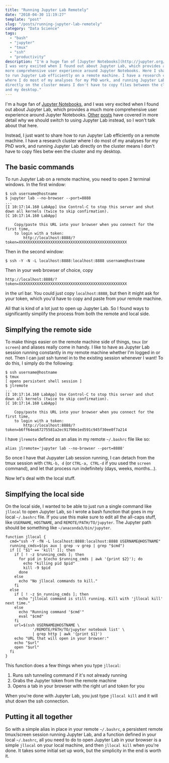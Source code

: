 ```yaml
---
title: "Running Jupyter Lab Remotely"
date: "2018-04-30 11:19:27"
template: "post"
slug: "/posts/running-jupyter-lab-remotely"
category: "Data Science"
tags:
  - "bash"
  - "jupyter"
  - "tmux"
  - "ssh"
  - "productivity"
description: "I'm a huge fan of [Jupyter Notebooks](http://jupyter.org/), and
I was very excited when I found out about Jupyter Lab, which provides a much
more comprehensive user experience around Jupyter Notebooks. Here I share how
to run Jupyter Lab efficiently on a remote machine. I have a research cluster
where I do most of my analyses for my PhD work, and running Jupyter Lab
directly on the cluster means I don't have to copy files between the cluster
and my desktop."
---
```


I'm a huge fan of [Jupyter Notebooks](http://jupyter.org/), and I was very excited when I found out about Jupyter Lab, which provides a much more comprehensive user experience around Jupyter Notebooks. [Other](https://towardsdatascience.com/jupyter-notebooks-are-breathtakingly-featureless-use-jupyter-lab-be858a67b59d) [posts](https://blog.jupyter.org/jupyterlab-is-ready-for-users-5a6f039b8906) have covered in more detail why we should switch to using Jupyter Lab instead, so I won't talk about that here.

Instead, I just want to share how to run Jupyter Lab efficiently on a remote machine. I have a research cluster where I do most of my analyses for my PhD work, and running Jupyter Lab directly on the cluster means I don't have to copy files betw een the cluster and my desktop.

## The basic commands

To run Jupyter Lab on a remote machine, you need to open 2 terminal windows. In the first window:

```shell
$ ssh username@hostname
$ jupyter lab --no-browser --port=8888
...
[I 10:17:14.160 LabApp] Use Control-C to stop this server and shut down all kernels (twice to skip confirmation).
[C 10:17:14.160 LabApp]

    Copy/paste this URL into your browser when you connect for the first time,
    to login with a token:
        http://localhost:8888/?token=XXXXXXXXXXXXXXXXXXXXXXXXXXXXXXXXXXXXXXXXXXXXXXXX
```

Then in the second window:

```shell
$ ssh -Y -N -L localhost:8888:localhost:8888 username@hostname
```

Then in your web browser of choice, copy

```
http://localhost:8888/?token=XXXXXXXXXXXXXXXXXXXXXXXXXXXXXXXXXXXXXXXXXXXXXXXX
```

in the url bar. You could just copy `localhost:8888`, but then it might ask for your token, which you'd have to copy and paste from your remote machine.

All that is kind of a lot just to open up Jupyter Lab. So I found ways to significantly simplify the process from both the remote and local side.

## Simplfying the remote side

To make things easier on the remote machine side of things, `tmux` (or `screen`) and aliases really come in handy. I like to have as Jupyter Lab session running constantly in my remote machine whether I'm logged in or not. Then I can just ssh tunnel in to the existing session whenever I want! To do this, I simply do the following:

```shell
$ ssh username@hostname
$ tmux
[ opens persistent shell session ]
$ jlremote
...
[I 10:17:14.160 LabApp] Use Control-C to stop this server and shut down all kernels (twice to skip confirmation).
[C 10:17:14.160 LabApp]

    Copy/paste this URL into your browser when you connect for the first time,
    to login with a token:
        http://localhost:8888/?token=b6ff64ea67275581a2ec91790e1ed591c945f30ee0f7a214
```

I have `jlremote` defined as an alias in my remote `~/.bashrc` file like so:

```shell
alias jlremote='jupyter lab --no-browser --port=8888'
```

So once I have that Jupyater Lab session running, I can detach from the tmux session with `CTRL-b, d` (or `CTRL-a, CTRL-d` if you used the `screen` command), and let that process run indefinitely (days, weeks, months...).

Now let's deal with the local stuff.

## Simplfying the local side

On the local side, I wanted to be able to just run a single command like `jllocal` to open Jupyter Lab, so I wrote a bash function that goes in my local `~/.bashrc` file. If you use this make sure to edit all the all-caps stuff, like `USERNAME`, `HOSTNAME`, and `REMOTE/PATH/TO/jupyter`. The Jupyter path should be something like `~/anaconda3/bin/jupyter`.

```shell
function jllocal {
  cmd="ssh -Y -fN -L localhost:8888:localhost:8888 USERNAME@HOSTNAME"
  running_cmds=$(ps aux | grep -v grep | grep "$cmd")
  if [[ "$1" == 'kill' ]]; then
    if [ ! -z $running_cmds ]; then
      for pid in $(echo $running_cmds | awk '{print $2}'); do
        echo "killing pid $pid"
        kill -9 $pid
      done
    else
      echo "No jllocal commands to kill."
    fi
  else
    if [ ! -z $n_running_cmds ]; then
      echo "jllocal command is still running. Kill with 'jllocal kill' next time."
    else
      echo "Running command '$cmd'"
      eval "$cmd"
    fi
    url=$(ssh USERNAME@HOSTNAME \
            '/REMOTE/PATH/TO/jupyter notebook list' \
            | grep http | awk '{print $1}')
    echo "URL that will open in your browser:"
    echo "$url"
    open "$url"
  fi
}
```

This function does a few things when you type `jllocal`:

1. Runs ssh tunneling command if it's not already running
2. Grabs the Jupyter token from the remote machine
3. Opens a tab in your browser with the right url and token for you

When you're done with Jupyter Lab, you just type `jllocal kill` and it will shut down the ssh connection.

## Putting it all together

So with a simple alias in place in your remote `~/.bashrc`, a persistent remote tmux/screen session running Jupyter Lab, and a function defined in your local `~/.bashrc`, all you need to do to open Jupyter Lab in your browser is a simple `jllocal` on your local machine, and then `jllocal kill` when you're done. It takes some initial set up work, but the simplicity in the end is worth it.
